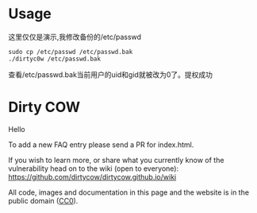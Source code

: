 # Usage
这里仅仅是演示,我修改备份的/etc/passwd

```shell
sudo cp /etc/passwd /etc/passwd.bak
./dirtyc0w /etc/passwd.bak
```
查看/etc/passwd.bak当前用户的uid和gid就被改为0了。提权成功

# Dirty COW

Hello

To add a new FAQ entry please send a PR for index.html.

If you wish to learn more, or share what you currently know of the vulnerability head on to the wiki (open to everyone): https://github.com/dirtycow/dirtycow.github.io/wiki

All code, images and documentation in this page and the website is in the public domain ([CC0](https://creativecommons.org/publicdomain/zero/1.0/)).
